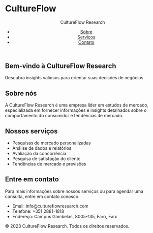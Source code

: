 # CultureFlow
<!DOCTYPE html>
<html>
<head>
  <meta charset="UTF-8">
  <meta name="viewport" content="width=device-width, initial-scale=1.0">
  <title>CultureFlow Research</title>
  <link rel="stylesheet" href="styles.css">
</head>
<body>
  <header>
    <nav>
      <div class="logo">CultureFlow Research</div>
      <ul class="nav-links">
        <li><a href="#about">Sobre</a></li>
        <li><a href="#services">Serviços</a></li>
        <li><a href="#contact">Contato</a></li>
      </ul>
    </nav>
  </header>

  <section id="hero">
    <div class="hero-content">
      <h1>Bem-vindo à CultureFlow Research</h1>
      <p>Descubra insights valiosos para orientar suas decisões de negócios</p>
    </div>
  </section>

  <section id="about">
    <div class="container">
      <h2>Sobre nós</h2>
      <p>A CultureFlow Research é uma empresa líder em estudos de mercado, especializada em fornecer informações e insights detalhados sobre o comportamento do consumidor e tendências de mercado.</p>
    </div>
  </section>

  <section id="services">
    <div class="container">
      <h2>Nossos serviços</h2>
      <ul>
        <li>Pesquisas de mercado personalizadas</li>
        <li>Análise de dados e relatórios</li>
        <li>Avaliação da concorrência</li>
        <li>Pesquisa de satisfação do cliente</li>
        <li>Tendências de mercado e previsões</li>
      </ul>
    </div>
  </section>

  <section id="contact">
    <div class="container">
      <h2>Entre em contato</h2>
      <p>Para mais informações sobre nossos serviços ou para agendar uma consulta, entre em contato conosco:</p>
      <ul>
        <li>Email: info@cultureflowresearch.com</li>
        <li>Telefone: +351 2881-1818</li>
        <li>Endereço: Campus Gambelas, 8005-135, Faro, Faro</li>
      </ul>
    </div>
  </section>

  <footer>
    <div class="container">
      <p>&copy; 2023 CultureFlow Research. Todos os direitos reservados.</p>
    </div>
  </footer>
  
  <!-- Coloque o código QR aqui -->
  
</body>
</html>
